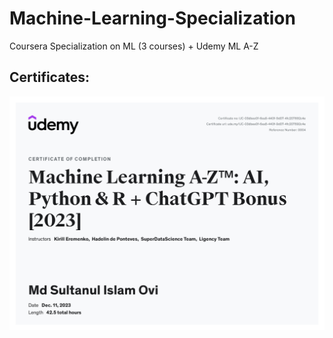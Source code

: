 # Machine-Learning-Specialization

Coursera Specialization on ML (3 courses) + Udemy ML A-Z

## Certificates:

![ Alt Text](Udemy_ML/udemy_ML_certificate.jpg)
